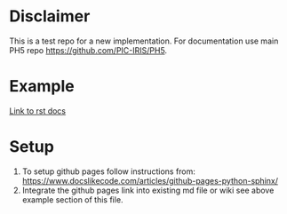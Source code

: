 # Disclaimer
This is a test repo for a new implementation. For documentation use main PH5 repo https://github.com/PIC-IRIS/PH5.

# Example

[Link to rst docs](https://mbriggs134.github.io/ph5-doc-sandbox/)

# Setup
1. To setup github pages follow instructions from: https://www.docslikecode.com/articles/github-pages-python-sphinx/
1. Integrate the github pages link into existing md file or wiki see above example section of this file.

